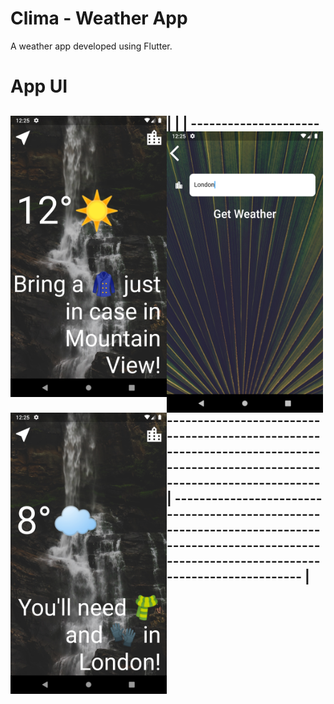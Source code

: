 # Clima - Weather App

A weather app developed using Flutter.



# App UI

 <img align="left" alt="Splash Screen" src="assets/images/UI1.png" width="250px" height="450" /> | <img align="left" alt="Welcome Screen" src="assets/images/UI2.png" width="250px" height="450"/> | <img align="left" alt="Welcome Screen" src="assets/images/UI3.png" width="250px" height="450"/>
| -------------------------------------------------------------------------------------------------------------------------------------------------- | 
-------------------------------------------------------------------------------------------------------------------------------------------------- |
---------------------------------------------------------------------------------------------------------------------------------------------------- 
